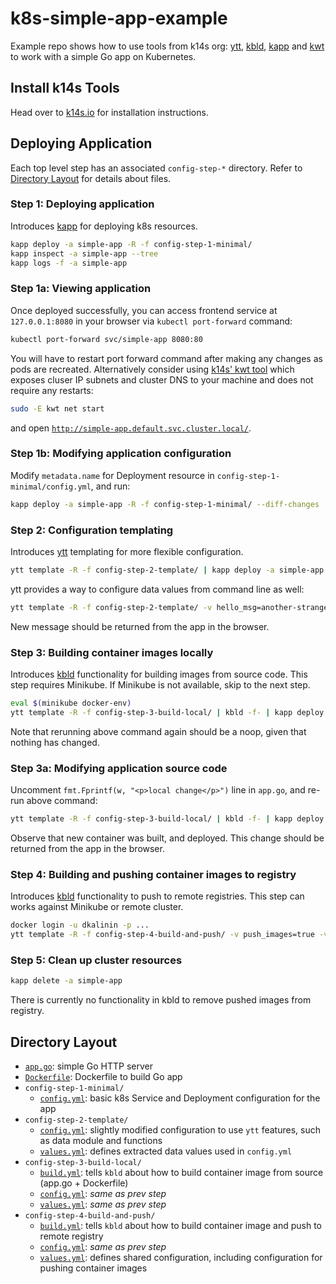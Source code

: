 # k8s-simple-app-example

Example repo shows how to use tools from k14s org: [ytt](https://get-ytt.io), [kbld](https://get-kbld.io), [kapp](https://get-kapp.io) and [kwt](https://github.com/k14s/kapp) to work with a simple Go app on Kubernetes.

## Install k14s Tools

Head over to [k14s.io](https://k14s.io/) for installation instructions.

## Deploying Application

Each top level step has an associated `config-step-*` directory. Refer to [Directory Layout](#directory-layout) for details about files.

### Step 1: Deploying application

Introduces [kapp](https://get-kapp.io) for deploying k8s resources.

```bash
kapp deploy -a simple-app -R -f config-step-1-minimal/
kapp inspect -a simple-app --tree
kapp logs -f -a simple-app
```

### Step 1a: Viewing application

Once deployed successfully, you can access frontend service at `127.0.0.1:8080` in your browser via `kubectl port-forward` command:

```bash
kubectl port-forward svc/simple-app 8080:80
```

You will have to restart port forward command after making any changes as pods are recreated. Alternatively consider using [k14s' kwt tool](https://github.com/k14s/kwt) which exposes cluser IP subnets and cluster DNS to your machine and does not require any restarts:

```bash
sudo -E kwt net start
```

and open [`http://simple-app.default.svc.cluster.local/`](http://simple-app.default.svc.cluster.local/).

### Step 1b: Modifying application configuration

Modify `metadata.name` for Deployment resource in `config-step-1-minimal/config.yml`, and run:

```bash
kapp deploy -a simple-app -R -f config-step-1-minimal/ --diff-changes
```

### Step 2: Configuration templating

Introduces [ytt](https://get-ytt.io) templating for more flexible configuration.

```bash
ytt template -R -f config-step-2-template/ | kapp deploy -a simple-app -f- --diff-changes -y
```

ytt provides a way to configure data values from command line as well:

```bash
ytt template -R -f config-step-2-template/ -v hello_msg=another-stranger | kapp deploy -a simple-app -f- --diff-changes -y
```

New message should be returned from the app in the browser.

### Step 3: Building container images locally

Introduces [kbld](https://get-kbld.io) functionality for building images from source code. This step requires Minikube. If Minikube is not available, skip to the next step.

```bash
eval $(minikube docker-env)
ytt template -R -f config-step-3-build-local/ | kbld -f- | kapp deploy -a simple-app -f- --diff-changes -y
```

Note that rerunning above command again should be a noop, given that nothing has changed.

### Step 3a: Modifying application source code

Uncomment `fmt.Fprintf(w, "<p>local change</p>")` line in `app.go`, and re-run above command:

```bash
ytt template -R -f config-step-3-build-local/ | kbld -f- | kapp deploy -a simple-app -f- --diff-changes -y
```

Observe that new container was built, and deployed. This change should be returned from the app in the browser.

### Step 4: Building and pushing container images to registry

Introduces [kbld](https://get-kbld.io) functionality to push to remote registries. This step can works against Minikube or remote cluster.

```bash
docker login -u dkalinin -p ...
ytt template -R -f config-step-4-build-and-push/ -v push_images=true -v push_images_repo=docker.io/dkalinin/k8s-simple-app | kbld -f- | kapp deploy -a simple-app -f- --diff-changes -y
```

### Step 5: Clean up cluster resources

```bash
kapp delete -a simple-app
```

There is currently no functionality in kbld to remove pushed images from registry.

## Directory Layout

- [`app.go`](app.go): simple Go HTTP server
- [`Dockerfile`](Dockerfile): Dockerfile to build Go app
- `config-step-1-minimal/`
  - [`config.yml`](config-step-1-minimal/config.yml): basic k8s Service and Deployment configuration for the app
- `config-step-2-template/`
  - [`config.yml`](config-step-2-template/config.yml): slightly modified configuration to use `ytt` features, such as data module and functions
  - [`values.yml`](config-step-2-template/values.yml): defines extracted data values used in `config.yml`
- `config-step-3-build-local/`
  - [`build.yml`](config-step-3-build-local/build.yml): tells `kbld` about how to build container image from source (app.go + Dockerfile)
  - [`config.yml`](config-step-3-build-local/config.yml): _same as prev step_
  - [`values.yml`](config-step-3-build-local/values.yml): _same as prev step_
- `config-step-4-build-and-push/`
  - [`build.yml`](config-step-4-build-and-push/build.yml): tells `kbld` about how to build container image and push to remote registry
  - [`config.yml`](config-step-4-build-and-push/config.yml): _same as prev step_
  - [`values.yml`](config-step-4-build-and-push/values.yml): defines shared configuration, including configuration for pushing container images
